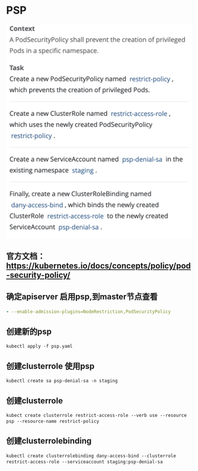# PSP

![8](../images/8.png)
## 官方文档：https://kubernetes.io/docs/concepts/policy/pod-security-policy/

## 确定apiserver 启用psp,到master节点查看
```yaml
- --enable-admission-plugins=NodeRestriction,PodSecurityPolicy
```
## 创建新的psp

```shell
kubectl apply -f psp.yaml
```

## 创建clusterrole 使用psp

```shell
kubectl create sa psp-denial-sa -n staging
```

## 创建clusterrole
```shell
kubect create clusterrole restrict-access-role --verb use --resource psp --resource-name restrict-policy
```

## 创建clusterrolebinding
```shell
kubectl create clusterrolebinding dany-access-bind --clusterrole restrict-access-role --serviceaccount staging:psp-denial-sa
```

